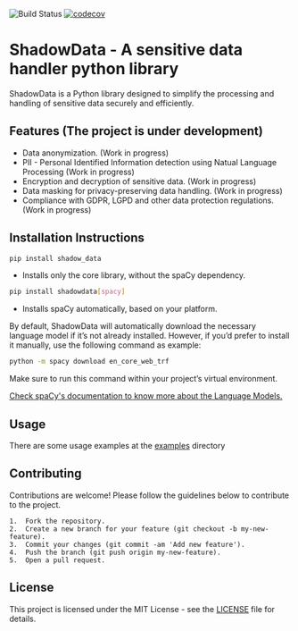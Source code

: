 ![Build Status](https://github.com/spacexnu/ShadowData/actions/workflows/main.yml/badge.svg)
[![codecov](https://codecov.io/gh/spacexnu/ShadowData/branch/main/graph/badge.svg)](https://codecov.io/gh/spacexnu/ShadowData)


# ShadowData - A sensitive data handler python library
ShadowData is a Python library designed to simplify the processing and handling of sensitive data securely and efficiently.

## Features (The project is under development)

- Data anonymization. (Work in progress)
- PII - Personal Identified Information detection using Natual Language Processing (Work in progress) 
- Encryption and decryption of sensitive data. (Work in progress)
- Data masking for privacy-preserving data handling. (Work in progress)
- Compliance with GDPR, LGPD and other data protection regulations. (Work in progress)

## Installation Instructions

```bash
pip install shadow_data
```
* Installs only the core library, without the spaCy dependency.

```bash 
pip install shadowdata[spacy]
```
* Installs spaCy automatically, based on your platform.

By default, ShadowData will automatically download the necessary language model if it’s not already installed. However, if you’d prefer to install it manually, use the following command as example:
```bash
python -m spacy download en_core_web_trf
```
Make sure to run this command within your project’s virtual environment.

[Check spaCy's documentation to know more about the Language Models.](https://spacy.io/models)

## Usage
There are some usage examples at the [examples](examples) directory

## Contributing

Contributions are welcome! Please follow the guidelines below to contribute to the project.

	1.	Fork the repository.
	2.	Create a new branch for your feature (git checkout -b my-new-feature).
	3.	Commit your changes (git commit -am 'Add new feature').
	4.	Push the branch (git push origin my-new-feature).
	5.	Open a pull request.

## License
This project is licensed under the MIT License - see the [LICENSE](LICENSE) file for details.
